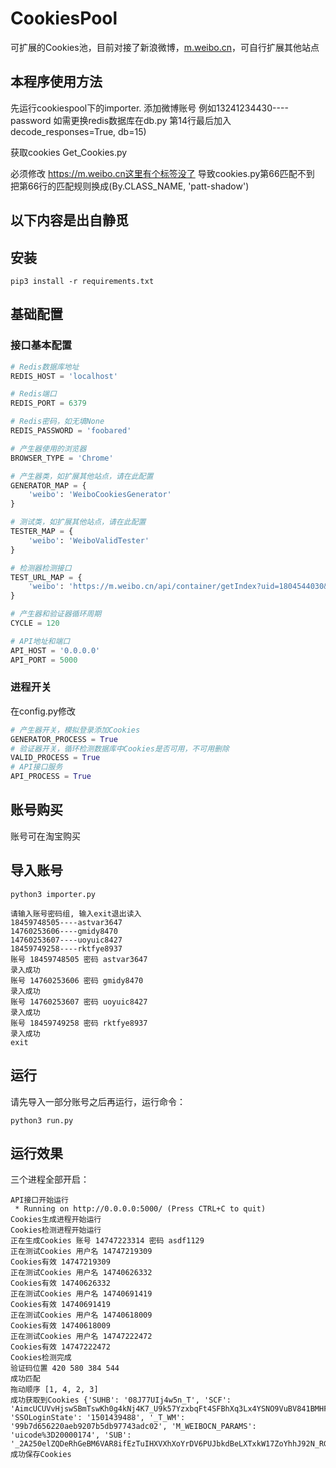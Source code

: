 # CookiesPool

可扩展的Cookies池，目前对接了新浪微博，[m.weibo.cn](https://m.weibo.cn)，可自行扩展其他站点

## 本程序使用方法

先运行cookiespool下的importer. 添加微博账号
例如13241234430----password
如需更换redis数据库在db.py 第14行最后加入decode_responses=True, db=15)

获取cookies
Get_Cookies.py

必须修改
https://m.weibo.cn这里有个标签没了
导致cookies.py第66匹配不到
把第66行的匹配规则换成(By.CLASS_NAME, 'patt-shadow')


## 以下内容是出自静觅

## 安装

```
pip3 install -r requirements.txt
```

## 基础配置 

### 接口基本配置

```python
# Redis数据库地址
REDIS_HOST = 'localhost'

# Redis端口
REDIS_PORT = 6379

# Redis密码，如无填None
REDIS_PASSWORD = 'foobared'

# 产生器使用的浏览器
BROWSER_TYPE = 'Chrome'

# 产生器类，如扩展其他站点，请在此配置
GENERATOR_MAP = {
    'weibo': 'WeiboCookiesGenerator'
}

# 测试类，如扩展其他站点，请在此配置
TESTER_MAP = {
    'weibo': 'WeiboValidTester'
}

# 检测器检测接口
TEST_URL_MAP = {
    'weibo': 'https://m.weibo.cn/api/container/getIndex?uid=1804544030&type=uid&page=1&containerid=1076031804544030'
}

# 产生器和验证器循环周期
CYCLE = 120

# API地址和端口
API_HOST = '0.0.0.0'
API_PORT = 5000

```

### 进程开关

在config.py修改

```python
# 产生器开关，模拟登录添加Cookies
GENERATOR_PROCESS = True
# 验证器开关，循环检测数据库中Cookies是否可用，不可用删除
VALID_PROCESS = True
# API接口服务
API_PROCESS = True
```


## 账号购买

账号可在淘宝购买


## 导入账号

```
python3 importer.py
```

```
请输入账号密码组, 输入exit退出读入
18459748505----astvar3647
14760253606----gmidy8470
14760253607----uoyuic8427
18459749258----rktfye8937
账号 18459748505 密码 astvar3647
录入成功
账号 14760253606 密码 gmidy8470
录入成功
账号 14760253607 密码 uoyuic8427
录入成功
账号 18459749258 密码 rktfye8937
录入成功
exit
```


## 运行

请先导入一部分账号之后再运行，运行命令：

```
python3 run.py
```

## 运行效果

三个进程全部开启：


```
API接口开始运行
 * Running on http://0.0.0.0:5000/ (Press CTRL+C to quit)
Cookies生成进程开始运行
Cookies检测进程开始运行
正在生成Cookies 账号 14747223314 密码 asdf1129
正在测试Cookies 用户名 14747219309
Cookies有效 14747219309
正在测试Cookies 用户名 14740626332
Cookies有效 14740626332
正在测试Cookies 用户名 14740691419
Cookies有效 14740691419
正在测试Cookies 用户名 14740618009
Cookies有效 14740618009
正在测试Cookies 用户名 14747222472
Cookies有效 14747222472
Cookies检测完成
验证码位置 420 580 384 544
成功匹配
拖动顺序 [1, 4, 2, 3]
成功获取到Cookies {'SUHB': '08J77UIj4w5n_T', 'SCF': 'AimcUCUVvHjswSBmTswKh0g4kNj4K7_U9k57YzxbqFt4SFBhXq3Lx4YSNO9VuBV841BMHFIaH4ipnfqZnK7W6Qs.', 'SSOLoginState': '1501439488', '_T_WM': '99b7d656220aeb9207b5db97743adc02', 'M_WEIBOCN_PARAMS': 'uicode%3D20000174', 'SUB': '_2A250elZQDeRhGeBM6VAR8ifEzTuIHXVXhXoYrDV6PUJbkdBeLXTxkW17ZoYhhJ92N_RGCjmHpfv9TB8OJQ..'}
成功保存Cookies
```


